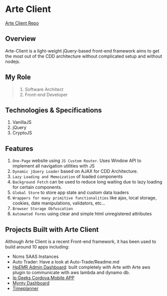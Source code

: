 # Arte Client
[Arte Client Repo](https://github.com/lawaty/Arte-Client)

## Overview
Arte-Client is a light-weight jQuery-based front-end framework aims to get the most out of the CDD architecture without complicated setup and without nodejs.

## My Role
> 1. Software Architect
> 2. Front-end Developer

## Technologies & Specifications
1. VanillaJS
2. jQuery
3. CryptoJS

## Features
1. `One-Page` website using `JS Custom Router`. Uses Window API to implement all navigation utilities with JS
2. `Dynamic jQuery Loader` based on AJAX for CDD Architecture.
3. `Lazy Loading and Memoization` of loaded components
4. `Background Fetch` can be used to reduce long waiting due to lazy loading for certain components.
5. `Global Store` to store app state and custom data loaders
6. `Wrappers for many primitive functionalities` like ajax, local storage, cookies, date manipulations, validators, etc...
7. `Browser Storage Obfuscation`
8. `Automated Forms` using clear and simple html unregistered attributes


## Projects Built with Arte Client
Although Arte Client is a recent Front-end framework, it has been used to build around 10 apps including:
- Ncms SAAS Instances
- Auto Trader: Have a look at Auto-Trade/Readme.md
- [HpEMR Admin Dashboard](https://admin.hpemr.ca): built completely with Arte with Arte aws plugin to communicate with aws lambda and dynamo db.
- [Ip Geeks Cordova Mobile APP](https://cordovel.com/apps/conversational/www/)
- [Mynty Dashboard](https://mynty.gg/mynty-client)
- [Timeplanner](https://timeplanner.drolez-apps.cloud)